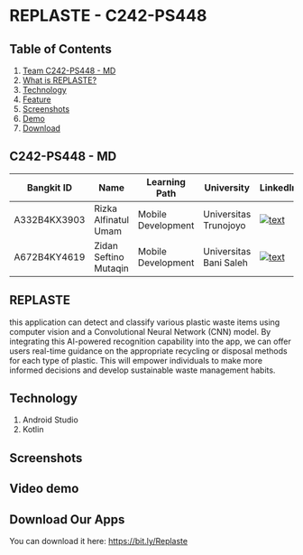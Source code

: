 # REPLASTE - C242-PS448

## Table of Contents

1. [Team C242-PS448 - MD](#Team-C242-PS448---md)
2. [What is REPLASTE?](#REPLASTE)
3. [Technology](#Technology)
4. [Feature](#Feature)
5. [Screenshots](#Screenshots)
5. [Demo](#Video-demo)
6. [Download](#Download-our-apps)

## C242-PS448 - MD

| Bangkit ID | Name | Learning Path | University |LinkedIn |
| ---      | ---       | ---       | ---       | ---       |
| A332B4KX3903 | Rizka Alfinatul Umam | Mobile Development | 	Universitas Trunojoyo | [![text](https://img.shields.io/badge/LinkedIn-0077B5?style=for-the-badge&logo=linkedin&logoColor=white)](https://www.linkedin.com/in/rizka-alfinatul-umam-225121247/) |
| A672B4KY4619 | Zidan Seftino Mutaqin |  Mobile Development | Universitas Bani Saleh | [![text](https://img.shields.io/badge/LinkedIn-0077B5?style=for-the-badge&logo=linkedin&logoColor=white)](https://www.linkedin.com/in/zidan-seftino-mutaqin-909248278/) |

## REPLASTE

this application can detect and classify various plastic waste items using computer vision and a Convolutional Neural Network (CNN) model. By integrating this AI-powered recognition capability into the app, we can offer users real-time guidance on the appropriate recycling or disposal methods for each type of plastic. This will empower individuals to make more informed decisions and develop sustainable waste management habits.

## Technology
1. Android Studio
2. Kotlin



## Screenshots










## Video demo

## Download Our Apps


You can download it here:  https://bit.ly/Replaste
